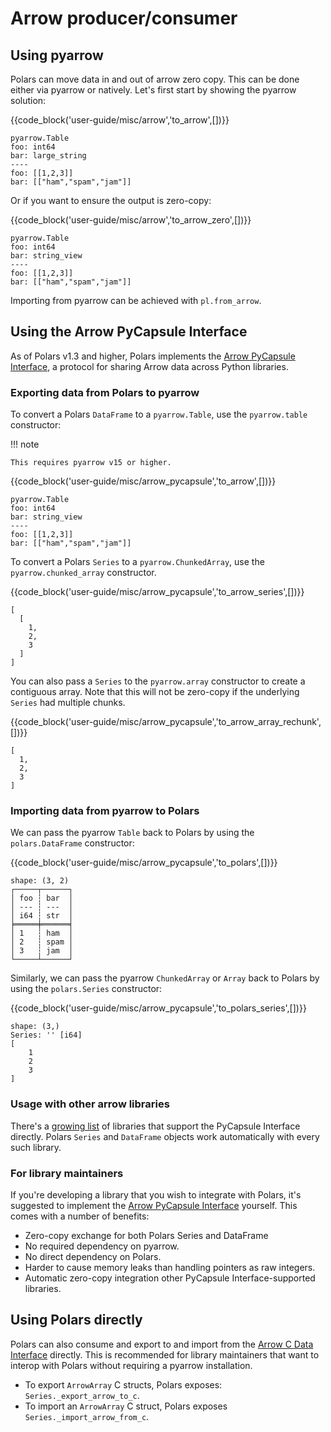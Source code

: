 # Arrow producer/consumer

## Using pyarrow

Polars can move data in and out of arrow zero copy. This can be done either via pyarrow
or natively. Let's first start by showing the pyarrow solution:

{{code_block('user-guide/misc/arrow','to_arrow',[])}}

```
pyarrow.Table
foo: int64
bar: large_string
----
foo: [[1,2,3]]
bar: [["ham","spam","jam"]]
```

Or if you want to ensure the output is zero-copy:

{{code_block('user-guide/misc/arrow','to_arrow_zero',[])}}

```
pyarrow.Table
foo: int64
bar: string_view
----
foo: [[1,2,3]]
bar: [["ham","spam","jam"]]
```

Importing from pyarrow can be achieved with `pl.from_arrow`.

## Using the Arrow PyCapsule Interface

As of Polars v1.3 and higher, Polars implements the [Arrow PyCapsule Interface](https://arrow.apache.org/docs/format/CDataInterface/PyCapsuleInterface.html), a protocol for sharing Arrow data across Python libraries.

### Exporting data from Polars to pyarrow

To convert a Polars `DataFrame` to a `pyarrow.Table`, use the `pyarrow.table` constructor:

!!! note

    This requires pyarrow v15 or higher.

{{code_block('user-guide/misc/arrow_pycapsule','to_arrow',[])}}

```
pyarrow.Table
foo: int64
bar: string_view
----
foo: [[1,2,3]]
bar: [["ham","spam","jam"]]
```

To convert a Polars `Series` to a `pyarrow.ChunkedArray`, use the `pyarrow.chunked_array` constructor.

{{code_block('user-guide/misc/arrow_pycapsule','to_arrow_series',[])}}

```
[
  [
    1,
    2,
    3
  ]
]
```

You can also pass a `Series` to the `pyarrow.array` constructor to create a contiguous array. Note that this will not be zero-copy if the underlying `Series` had multiple chunks.

{{code_block('user-guide/misc/arrow_pycapsule','to_arrow_array_rechunk',[])}}

```
[
  1,
  2,
  3
]
```

### Importing data from pyarrow to Polars

We can pass the pyarrow `Table` back to Polars by using the `polars.DataFrame` constructor:

{{code_block('user-guide/misc/arrow_pycapsule','to_polars',[])}}

```
shape: (3, 2)
┌─────┬──────┐
│ foo ┆ bar  │
│ --- ┆ ---  │
│ i64 ┆ str  │
╞═════╪══════╡
│ 1   ┆ ham  │
│ 2   ┆ spam │
│ 3   ┆ jam  │
└─────┴──────┘
```

Similarly, we can pass the pyarrow `ChunkedArray` or `Array` back to Polars by using the `polars.Series` constructor:

{{code_block('user-guide/misc/arrow_pycapsule','to_polars_series',[])}}

```
shape: (3,)
Series: '' [i64]
[
	1
	2
	3
]
```

### Usage with other arrow libraries

There's a [growing list](https://github.com/apache/arrow/issues/39195#issuecomment-2245718008) of libraries that support the PyCapsule Interface directly. Polars `Series` and `DataFrame` objects work automatically with every such library.

### For library maintainers

If you're developing a library that you wish to integrate with Polars, it's suggested to implement the [Arrow PyCapsule Interface](https://arrow.apache.org/docs/format/CDataInterface/PyCapsuleInterface.html) yourself. This comes with a number of benefits:

- Zero-copy exchange for both Polars Series and DataFrame
- No required dependency on pyarrow.
- No direct dependency on Polars.
- Harder to cause memory leaks than handling pointers as raw integers.
- Automatic zero-copy integration other PyCapsule Interface-supported libraries.

## Using Polars directly

Polars can also consume and export to and import from the [Arrow C Data Interface](https://arrow.apache.org/docs/format/CDataInterface.html)
directly. This is recommended for library maintainers that want to interop with Polars without requiring a pyarrow installation.

- To export `ArrowArray` C structs, Polars exposes: `Series._export_arrow_to_c`.
- To import an `ArrowArray` C struct, Polars exposes `Series._import_arrow_from_c`.
